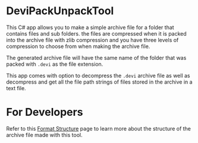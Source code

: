 # DeviPackUnpackTool

This C# app allows you to make a simple archive file for a folder that contains files and sub folders. the files are compressed when it is packed into the 
archive file with zlib compression and you have three levels of compression to choose from when making the archive file. 

The generated archive file will have the same name of the folder that was packed with ``.devi`` as the file extension.

This app comes with option to decompress the ``.devi`` archive file as well as decompress and get all the file path strings of files stored in the archive
in a text file.


# For Developers
Refer to this [Format Structure](https://github.com/Surihix/DeviPackUnpackTool/blob/master/FormatStruct.md) page to learn more about the structure of the archive file made with this tool.
